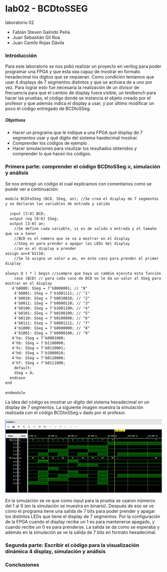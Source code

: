 # lab02 - BCDtoSSEG
laboratorio 02

* Fabián Steven Galindo Peña
* Juan Sebastián Gil Roa
* Juan Camilo Rojas Dávila

### Introducción

Para este laboratorio se nos pidió realizar un proyecto en verilog para poder programar una FPGA y que esta sea capaz de mostrar en formato hexadecimal los dígitos que se requieran. Como condición teníamos que usar 4 displays de 7 segmentos distintos y que se activara de a uno por vez. Para lograr esto fue necesaria la realización de un divisor de frecuencia para que el cambio de display fuera visible, un testbench para hacer las pruebas, el código donde se instancia el objeto creado por el profesor y que además indica el display a usar, y por último modificar un poco el código entregado de BCDtoSSeg.

##### Objetivos

  * Hacer un programa que le indique a una FPGA qué display de 7 segmentos usar y qué dígito del sistema haxdecimal mostrar.
  * Comprender los códigos de ejemplo .
  * Hacer simulaciones para visulizar los resultados obtenidos y comprender lo que hacen los códigos.


### Primera parte: comprender el código BCDtoSSeg.v, simulación y análisis

Se nos entregó un código el cual explicamos con comentarios como se puede ver a continuación:
```
module BCDtoSSeg (BCD, SSeg, an); //Se crea el display de 7 segmentos y se declaran las variables de entrada y salida

  input [3:0] BCD;
  output reg [0:6] SSeg;
  output [3:0] an;
	//Se define cada variable, si es de salida o entrada y el tamaño que va a tener
	//BCD es el número que se va a mostrar en el display
	//SSeg es para prender o apagar los LEDs del display
	//an es el display a prender
assign an=4'b1110;
	//Se le asigna un valor a an, en este caso para prender el primer display

always @ ( * ) begin //siempre que haya un cambio ejecuta esta función
	case (BCD) // para cada caso de BCD se le da un valor al SSeg para mostrar en el display
   4'b0000: SSeg = 7'b0000001; // "0"  
	4'b0001: SSeg = 7'b1001111; // "1" 
	4'b0010: SSeg = 7'b0010010; // "2" 
	4'b0011: SSeg = 7'b0000110; // "3" 
	4'b0100: SSeg = 7'b1001100; // "4" 
	4'b0101: SSeg = 7'b0100100; // "5" 
	4'b0110: SSeg = 7'b0100000; // "6" 
	4'b0111: SSeg = 7'b0001111; // "7" 
	4'b1000: SSeg = 7'b0000000; // "8"  
	4'b1001: SSeg = 7'b0000100; // "9" 
   4'ha: SSeg = 7'b0001000;  
   4'hb: SSeg = 7'b1100000;
   4'hc: SSeg = 7'b0110001;
   4'hd: SSeg = 7'b1000010;
   4'he: SSeg = 7'b0110000;
   4'hf: SSeg = 7'b0111000;
    default:
    SSeg = 0;
  endcase
end

endmodule
```
La idea del código es mostrar un dígito del sistema hexadecimal en un display de 7 segmentos. La siguiente imagen muestra la simulación realizada con el código BCDtoSSeg.v dado por el profesor.

![simulación](https://github.com/unal-edigital1-2020-1/lab02-bcs2sseg-grupo-04/blob/master/src/Soluciones_Grupo4/recursos/WhatsApp%20Image%202020-04-13%20at%203.40.29%20PM.jpeg)

En la simulación se ve que como input para la prueba se usaron números del 1 al 9 (en la simulación se muestra en binario). Después de eso se ve cómo el programa tiene una salida de 7 bits para poder prender y apagar los distintos LEDs que tiene el display de 7 segmentos. Por la configuración de la FPGA cuando el display recibe un 1 es para mantenerse apagado, y cuando recibe un 0 es para prenderse. La salida se da como se esperaba y además en la simulación se ve la salida de 7 bits en formato hexadecimal.

### Segunda parte: Escribir el código para la visualización dinámica 4 display, simulación y análisis


### Conclusiones

